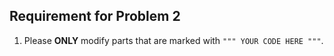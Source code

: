## Requirement for Problem 2

1. Please **ONLY** modify parts that are marked with ```""" YOUR CODE HERE """```.
